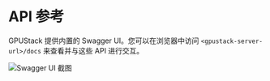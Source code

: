 # API 参考

GPUStack 提供内置的 Swagger UI。您可以在浏览器中访问 `<gpustack-server-url>/docs` 来查看并与这些 API 进行交互。

![Swagger UI 截图](../assets/swagger-ui-screenshot.png)